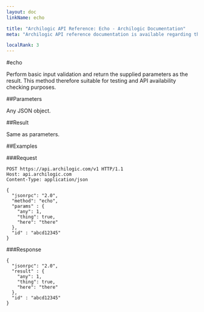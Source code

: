 ```yaml
---
layout: doc
linkName: echo

title: "Archilogic API Reference: Echo - Archilogic Documentation"
meta: "Archilogic API reference documentation is available regarding the echo function. Check out our documentation."

localRank: 3
---
```


#echo

Perform basic input validation and return the supplied parameters as the result. This method therefore suitable for testing and API availability checking purposes.

##Parameters

Any JSON object.

##Result

Same as parameters.

##Examples

###Request

    POST https://api.archilogic.com/v1 HTTP/1.1
    Host: api.archilogic.com
    Content-Type: application/json

    {
      "jsonrpc": "2.0",
      "method": "echo",
      "params" : {
        "any": 1,
        "thing": true,
        "here": "there"
      },
      "id" : "abcd12345"
    }

###Response

    {
      "jsonrpc": "2.0",
      "result" : {
        "any": 1,
        "thing": true,
        "here": "there"
      },
      "id" : "abcd12345"
    }

